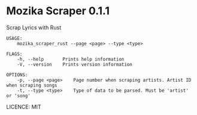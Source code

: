 # Mozika Scraper 0.1.1
Scrap Lyrics with Rust

```
USAGE:
    mozika_scraper_rust --page <page> --type <type>

FLAGS:
    -h, --help       Prints help information
    -V, --version    Prints version information

OPTIONS:
    -p, --page <page>    Page number when scraping artists. Artist ID when scraping songs
    -t, --type <type>    Type of data to be parsed. Must be 'artist' or 'song'
```

LICENCE: MIT
